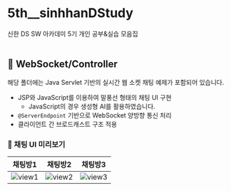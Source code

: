 <h1>5th__sinhhanDStudy</h1>
신한 DS SW 아카데미 5기 개인 공부&실습 모음집
<br><br>
<h2>📂 WebSocket/Controller</h2>

해당 폴더에는 Java Servlet 기반의 실시간 웹 소켓 채팅 예제가 포함되어 있습니다.  
- JSP와 JavaScript를 이용하여 말풍선 형태의 채팅 UI 구현
  - JavaScript의 경우 생성형 AI를 활용하였습니다.
- `@ServerEndpoint` 기반으로 WebSocket 양방향 통신 처리  
- 클라이언트 간 브로드캐스트 구조 적용  

<h3>💬 채팅 UI 미리보기</h3>

| 채팅방1 | 채팅방2 | 채팅방3 |
|----------------|----------------|------------------|
| ![view1](https://github.com/user-attachments/assets/8f41704e-4471-409f-923b-4bdbc5badd43) | ![view2](https://github.com/user-attachments/assets/06c53585-064e-472f-acf9-fd010dec5ee1) | ![view3](https://github.com/user-attachments/assets/9ebdc7b1-54aa-4562-9d2f-b9dc516157bf) |
